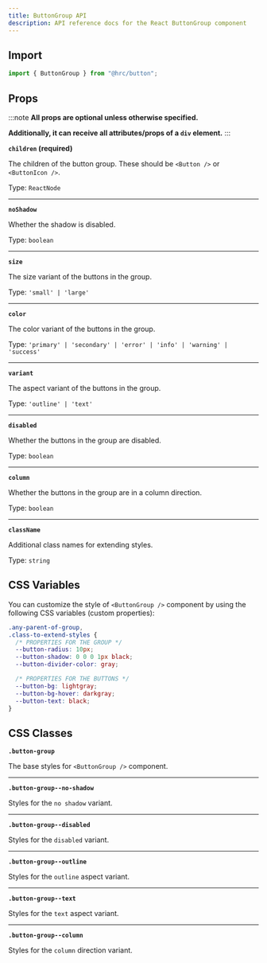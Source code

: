 ```yaml
---
title: ButtonGroup API
description: API reference docs for the React ButtonGroup component
---
```


## Import

```js
import { ButtonGroup } from "@hrc/button";
```

## Props

:::note
**All props are optional unless otherwise specified.**

**Additionally, it can receive all attributes/props of a `div` element.**
:::

**`children` (required)**

The children of the button group. These should be `<Button />` or `<ButtonIcon />`.

Type: `ReactNode`

---

**`noShadow`**

Whether the shadow is disabled.

Type: `boolean`

---

**`size`**

The size variant of the buttons in the group.

Type: `'small' | 'large'`

---

**`color`**

The color variant of the buttons in the group.

Type: `'primary' | 'secondary' | 'error' | 'info' | 'warning' | 'success'`

---

**`variant`**

The aspect variant of the buttons in the group.

Type: `'outline' | 'text'`

---

**`disabled`**

Whether the buttons in the group are disabled.

Type: `boolean`

---

**`column`**

Whether the buttons in the group are in a column direction.

Type: `boolean`

---

**`className`**

Additional class names for extending styles.

Type: `string`

## CSS Variables

You can customize the style of `<ButtonGroup />` component by using the
following CSS variables (custom properties):

```css
.any-parent-of-group,
.class-to-extend-styles {
  /* PROPERTIES FOR THE GROUP */
  --button-radius: 10px;
  --button-shadow: 0 0 0 1px black;
  --button-divider-color: gray;

  /* PROPERTIES FOR THE BUTTONS */
  --button-bg: lightgray;
  --button-bg-hover: darkgray;
  --button-text: black;
}
```

## CSS Classes

**`.button-group`**

The base styles for `<ButtonGroup />` component.

---

**`.button-group--no-shadow`**

Styles for the `no shadow` variant.

---

**`.button-group--disabled`**

Styles for the `disabled` variant.

---

**`.button-group--outline`**

Styles for the `outline` aspect variant.

---

**`.button-group--text`**

Styles for the `text` aspect variant.

---

**`.button-group--column`**

Styles for the `column` direction variant.
